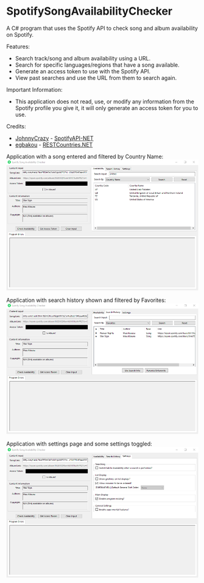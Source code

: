 # SpotifySongAvailabilityChecker
A C# program that uses the Spotify API to check song and album availability on Spotify.

Features:
- Search track/song and album availability using a URL.
- Search for specific languages/regions that have a song available.
- Generate an access token to use with the Spotify API.
- View past searches and use the URL from them to search again.

Important Information:
- This application does not read, use, or modify any information from the Spotify profile you give it, it will only generate an access token for you to use.

Credits:
- [JohnnyCrazy](https://github.com/JohnnyCrazy) - [SpotifyAPI-NET](https://github.com/JohnnyCrazy/SpotifyAPI-NET)
- [egbakou](https://github.com/egbakou) - [RESTCountries.NET](https://github.com/egbakou/RESTCountries.NET)

Application with a song entered and filtered by Country Name:
![image](./images/Application1.png)

Application with search history shown and filtered by Favorites:
![image](./images/Application2.png)

Application with settings page and some settings toggled:
![image](./images/Application3.png)
